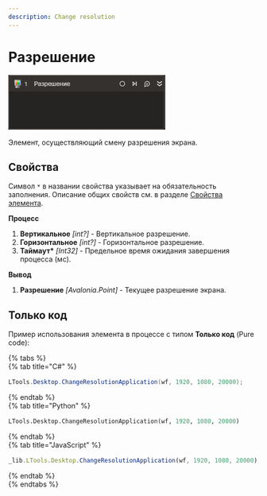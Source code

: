```yaml
---
description: Change resolution
---
```


# Разрешение

![](../../../.gitbook/assets1/change-resolution.png)

Элемент, осуществляющий смену разрешения экрана.

## Свойства

Символ `*` в названии свойства указывает на обязательность заполнения. Описание общих свойств см. в разделе [Свойства элемента](https://docs.primo-rpa.ru/primo-rpa/primo-studio/process/elements#svoistva-elementa).

**Процесс**  
1. **Вертикальное** *[int?]* - Вертикальное разрешение.  
1. **Горизонтальное** *[int?]* - Горизонтальное разрешение.   
1. **Таймаут\*** *[Int32]* - Предельное время ожидания завершения процесса (мс).  

**Вывод**
1. **Разрешение** *[Avalonia.Point]* - Текущее разрешение экрана.  

## Только код  
Пример использования элемента в процессе с типом **Только код** (Pure code):  

{% tabs %}  
{% tab title="C#" %}  
```csharp  
LTools.Desktop.ChangeResolutionApplication(wf, 1920, 1080, 20000);  
```
{% endtab %}  
{% tab title="Python" %}  
```python  
LTools.Desktop.ChangeResolutionApplication(wf, 1920, 1080, 20000)  
```
{% endtab %}  
{% tab title="JavaScript" %}  
```javascript  
_lib.LTools.Desktop.ChangeResolutionApplication(wf, 1920, 1080, 20000);  
```
{% endtab %}  
{% endtabs %}  

